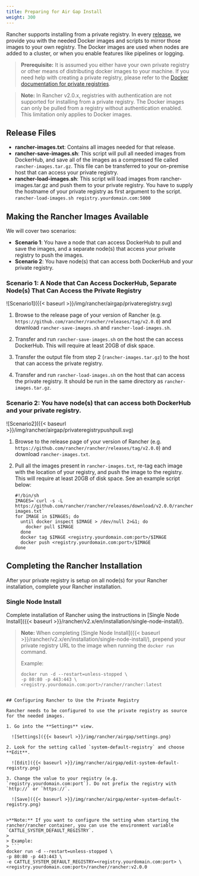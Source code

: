 ```yaml
---
title: Preparing for Air Gap Install
weight: 300
---
```

Rancher supports installing from a private registry. In every [release](https://github.com/rancher/rancher/releases), we provide you with the needed Docker images and scripts to mirror those images to your own registry. The Docker images are used when nodes are added to a cluster, or when you enable features like pipelines or logging.

>**Prerequisite:** It is assumed you either have your own private registry or other means of distributing docker images to your machine. If you need help with creating a private registry, please refer to the [Docker documentation for private registries](https://docs.docker.com/registry/).

>**Note:** In Rancher v2.0.x, registries with authentication are not supported for installing from a private registry. The Docker images can only be pulled from a registry without authentication enabled. This limitation only applies to Docker images.

## Release Files

* **rancher-images.txt**: Contains all images needed for that release.
* **rancher-save-images.sh**: This script will pull all needed images from DockerHub, and save all of the images as a compressed file called `rancher-images.tar.gz`. This file can be transferred to your on-premise host that can access your private registry.
* **rancher-load-images.sh**: This script will load images from rancher-images.tar.gz and push them to your private registry. You have to supply the hostname of your private registry as first argument to the script.<br/>`rancher-load-images.sh registry.yourdomain.com:5000`

## Making the Rancher Images Available

We will cover two scenarios:

* **Scenario 1**: You have a node that can access DockerHub to pull and save the images, and a separate node(s) that access your private registry to push the images.
* **Scenario 2**: You have node(s) that can access both DockerHub and your private registry.

### Scenario 1: A Node that Can Access DockerHub, Separate Node(s) That Can Access the Private Registry

![Scenario1]({{< baseurl >}}/img/rancher/airgap/privateregistry.svg)

1. Browse to the release page of your version of Rancher (e.g. `https://github.com/rancher/rancher/releases/tag/v2.0.0`) and download `rancher-save-images.sh` and `rancher-load-images.sh`.

2. Transfer and run `rancher-save-images.sh` on the host the can access DockerHub. This will require at least 20GB of disk space.

3. Transfer the output file from step 2 (`rancher-images.tar.gz`) to the host that can access the private registry.

4. Transfer and run `rancher-load-images.sh` on the host that can access the private registry. It should be run in the same directory as `rancher-images.tar.gz`.

### Scenario 2: You have node(s) that can access both DockerHub and your private registry.

![Scenario2]({{< baseurl >}}/img/rancher/airgap/privateregistrypushpull.svg)

1. Browse to the release page of your version of Rancher (e.g. `https://github.com/rancher/rancher/releases/tag/v2.0.0`) and download `rancher-images.txt`.

2. Pull all the images present in `rancher-images.txt`, re-tag each image with the location of your registry, and push the image to the registry. This will require at least 20GB of disk space. See an example script below:
    ```
    #!/bin/sh
    IMAGES=`curl -s -L https://github.com/rancher/rancher/releases/download/v2.0.0/rancher-images.txt`
    for IMAGE in $IMAGES; do
      until docker inspect $IMAGE > /dev/null 2>&1; do
        docker pull $IMAGE
      done
      docker tag $IMAGE <registry.yourdomain.com:port>/$IMAGE
      docker push <registry.yourdomain.com:port>/$IMAGE
    done
    ```

## Completing the Rancher Installation

After your private registry is setup on all node(s) for your Rancher installation, complete your Rancher installation.

### Single Node Install

Complete installation of Rancher using the instructions in [Single Node Install]({{< baseurl >}}/rancher/v2.x/en/installation/single-node-install/).

>**Note:**
> When completing [Single Node Install]({{< baseurl >}}/rancher/v2.x/en/installation/single-node-install/), prepend your private registry URL to the image when running the `docker run` command.
>
> Example:
> ```
> docker run -d --restart=unless-stopped \
> -p 80:80 -p 443:443 \
> <registry.yourdomain.com:port>/rancher/rancher:latest
  ```

## Configuring Rancher to Use the Private Registry

Rancher needs to be configured to use the private registry as source for the needed images.

1. Go into the **Settings** view.
    
    ![Settings]({{< baseurl >}}/img/rancher/airgap/settings.png)

2. Look for the setting called `system-default-registry` and choose **Edit**.
  
    ![Edit]({{< baseurl >}}/img/rancher/airgap/edit-system-default-registry.png)

3. Change the value to your registry (e.g. `registry.yourdomain.com:port`). Do not prefix the registry with `http://` or `https://`.
  
    ![Save]({{< baseurl >}}/img/rancher/airgap/enter-system-default-registry.png)


>**Note:** If you want to configure the setting when starting the rancher/rancher container, you can use the environment variable `CATTLE_SYSTEM_DEFAULT_REGISTRY`.
>
> Example:
> ```
docker run -d --restart=unless-stopped \
  -p 80:80 -p 443:443 \
  -e CATTLE_SYSTEM_DEFAULT_REGISTRY=<registry.yourdomain.com:port> \
  <registry.yourdomain.com:port>/rancher/rancher:v2.0.0
```
